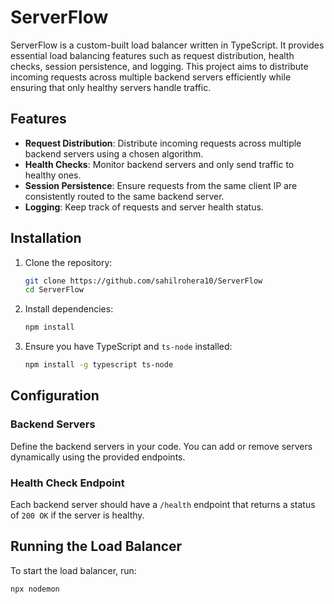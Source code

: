 # ServerFlow

ServerFlow is a custom-built load balancer written in TypeScript. It provides essential load balancing features such as request distribution, health checks, session persistence, and logging. This project aims to distribute incoming requests across multiple backend servers efficiently while ensuring that only healthy servers handle traffic.

## Features

- **Request Distribution**: Distribute incoming requests across multiple backend servers using a chosen algorithm.
- **Health Checks**: Monitor backend servers and only send traffic to healthy ones.
- **Session Persistence**: Ensure requests from the same client IP are consistently routed to the same backend server.
- **Logging**: Keep track of requests and server health status.

## Installation

1. Clone the repository:

    ```bash
    git clone https://github.com/sahilrohera10/ServerFlow
    cd ServerFlow
    ```

2. Install dependencies:

    ```bash
    npm install
    ```

3. Ensure you have TypeScript and `ts-node` installed:

    ```bash
    npm install -g typescript ts-node
    ```

## Configuration

### Backend Servers

Define the backend servers in your code. You can add or remove servers dynamically using the provided endpoints.

### Health Check Endpoint

Each backend server should have a `/health` endpoint that returns a status of `200 OK` if the server is healthy.

## Running the Load Balancer

To start the load balancer, run:

```bash
npx nodemon
